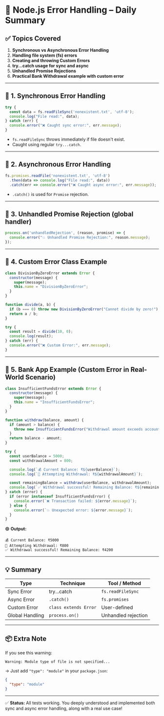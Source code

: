
# 📘 Node.js Error Handling – Daily Summary

## ✅ Topics Covered

1. **Synchronous vs Asynchronous Error Handling**
2. **Handling file system (fs) errors**
3. **Creating and throwing Custom Errors**
4. **try...catch usage for sync and async**
5. **Unhandled Promise Rejections**
6. **Practical Bank Withdrawal example with custom error**

---

## 🔹 1. Synchronous Error Handling

```js
try {
  const data = fs.readFileSync('nonexistent.txt', 'utf-8');
  console.log("File read:", data);
} catch (err) {
  console.error("❌ Caught sync error:", err.message);
}
```

- `fs.readFileSync` throws immediately if file doesn't exist.
- Caught using regular `try...catch`.

---

## 🔹 2. Asynchronous Error Handling

```js
fs.promises.readFile('nonexistent.txt', 'utf-8')
  .then(data => console.log("File read:", data))
  .catch(err => console.error("❌ Caught async error:", err.message));
```

- `.catch()` is used for `Promise` rejection.

---

## 🔹 3. Unhandled Promise Rejection (global handler)

```js
process.on('unhandledRejection', (reason, promise) => {
  console.error("💥 Unhandled Promise Rejection:", reason.message);
});
```

---

## 🔹 4. Custom Error Class Example

```js
class DivisionByZeroError extends Error {
  constructor(message) {
    super(message);
    this.name = "DivisionByZeroError";
  }
}

function divide(a, b) {
  if (b === 0) throw new DivisionByZeroError("Cannot divide by zero!");
  return a / b;
}

try {
  const result = divide(10, 0);
  console.log(result);
} catch (err) {
  console.error("❌ Custom Error:", err.message);
}
```

---

## 🔹 5. Bank App Example (Custom Error in Real-World Scenario)

```js
class InsufficientFundsError extends Error {
  constructor(message) {
    super(message);
    this.name = "InsufficientFundsError";
  }
}

function withdraw(balance, amount) {
  if (amount > balance) {
    throw new InsufficientFundsError("Withdrawal amount exceeds account balance.");
  }
  return balance - amount;
}

try {
  const userBalance = 5000;
  const withdrawalAmount = 800;

  console.log(`💰 Current Balance: ₹${userBalance}`);
  console.log(`💸 Attempting Withdrawal: ₹${withdrawalAmount}`);

  const remainingBalance = withdraw(userBalance, withdrawalAmount);
  console.log(`✅ Withdrawal successful! Remaining Balance: ₹${remainingBalance}`);
} catch (error) {
  if (error instanceof InsufficientFundsError) {
    console.error(`❌ Transaction failed: ${error.message}`);
  } else {
    console.error(`💥 Unexpected error: ${error.message}`);
  }
}
```

🟢 **Output:**
```
💰 Current Balance: ₹5000
💸 Attempting Withdrawal: ₹800
✅ Withdrawal successful! Remaining Balance: ₹4200
```

---

## 💡 Summary

| Type            | Technique              | Tool / Method     |
|-----------------|------------------------|-------------------|
| Sync Error      | try...catch            | `fs.readFileSync` |
| Async Error     | `.catch()`             | `fs.promises`     |
| Custom Error    | `class extends Error`  | User-defined      |
| Global Handling | `process.on()`         | Unhandled rejection|

---

## 📦 Extra Note

If you see this warning:
```
Warning: Module type of file is not specified...
```
→ Just add `"type": "module"` in your `package.json`:
```json
{
  "type": "module"
}
```

---

✅ **Status:** All tests working. You deeply understood and implemented both sync and async error handling, along with a real use case!
